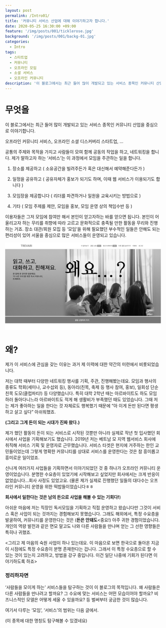 ```yaml
---
layout: post
permalink: /Intro01/
title: '커뮤니티 서비스 산업에 대해 이야기하고자 합니다.'
date: 2020-05-25 16:30:00 +09:00
feature: '/img/posts/001/ticklerose.jpg'
background: '/img/posts/001/backg-01.jpg'
categories:
  - Intro
tags:
  - 스타트업
  - 커뮤니티
  - 오프라인 모임
  - 소셜 서비스
  - 오프라인 커뮤니티
description: '이 블로그에서는 최근 들어 많이 개발되고 있는 서비스 종목인 커뮤니티 산업을 중심으로 이야기합니다.'
---
```


# 무엇을

이 블로그에서는 최근 들어 많이 개발되고 있는 서비스 종목인 커뮤니티 산업을 중심으로 이야기합니다.

오프라인 커뮤니티 서비스, 오프라인 소셜 디스커버리 스타트업, …

공통의 주제와 목적을 가지고 사람들이 모여 함께 공동의 작업을 하고, 네트워킹을 합니다. 제가 말하고자 하는 ‘서비스’는 이 과정에서 모임을 주관하는 일을 합니다.

1. 장소를 제공하고 ( 소유공간을 빌려주든가 혹은 대신해서 예약해준다든가 )

2. 일정을 공유하고 ( 공유자체가 홍보가 되기도 하며, 이때 웹 서비스가 이용되기도 합니다 )

3. 모임장을 제공합니다 ( 리더를 파견하거나 일원을 교육시키는 방법으로 )

4. 기타 ( 모임 주제를 제안, 모임을 홍보, 모임 운영 상의 책임수반 등 )

이용자들은 그저 모임에 참여만 해서 본인이 얻고자하는 바를 얻으면 됩니다. 본인이 어울리고자 하는 무리를 취향에 따라 고르고 문화적으로 충족될 만한 활동을 무리와 진행하는 거죠. 장소 대관/회원 모집 등 ‘모임’을 위해 필요했던 부수적인 일들은 안해도 되는 편리성이 있어 서울을 중심으로 많은 서비스들이 운영되고 있습니다.

![그림 1](/img/posts/001/backg-01.jpg)

# 왜?

제가 이 서비스에 관심을 갖는 이유는 과거 제 이력에 대한 약간의 미련에서 비롯되었습니다.

저는 대학 때부터 다양한 네트워킹 행사를 기획, 주관, 진행해봤는데요. 모임과 행사의 종류도 학회(세미나, 교수섭외 등), 동아리(친목, 축제 등 행사 참여, 홍보), 일회성 단순 친목 도모(클럽파티!) 등 다양했습니다. 특히 대학 2학년 때는 아르바이트도 하도 모임하러 돌아다니느라 아르바이트도 적게 해 생활비가 부족했던 때도 있었습니다. 그때 저는 제가 좋아하는 일을 한다는 것 자체로도 행복했기 때문에 “아 이게 돈만 된다면 평생하고 살고 싶다” 아쉬워했죠.

__(그리고 그게 돈이 되는 시대가 진짜 왔다.)__

제가 했던 활동이 돈이 되는 서비스로 시작된 것뿐만 아니라 실제로 작년 첫 입사했던 회사에서 사업을 기획해보기도 했습니다. 2019년 저는 베트남 모 지역 웹서비스 회사에 취직해 서비스 기획 및 운영자로 근무했습니다. 서비스 타겟은 현지에 거주하는 한인 교민들이었는데 그렇게 명확한 커뮤니티를 상대로 서비스를 운영한다는 것은 참 흥미롭고 흥미로운 일이었죠.

신나게 여러가지 사업들을 기획하면서 이야기되었던 것 중 하나가 오프라인 커뮤니티 운영이었습니다. 분명한 수요층이 있었기에 시작해보고 싶었지만 회사에서는 크게 반응이 없었습니다…회사 사정도 있었고요. (물론 제가 실제로 진행했던 일들의 대다수는 오프라인 커뮤니티 운영을 위한 떡밥들이었습니다ㅎㅎ

**회사에서 일한다는 것은 남의 돈으로 사업을 해볼 수 있는 기회다!**)

아쉬운 마음에 저는 직장인 독서모임을 기획하고 직접 운영하고 왔습니다만 그것이 서비스 혹은 사업이 되는 것까지는 경험해보지 못했습니다. 그래도 해외에서, 특정 수요층을 발굴하여, 커뮤니티를 운영한다는 것은 (__돈은 안돼도__<중요!) 아주 귀한 경험이었습니다. 개인의 역량 발전과 같은 면모 말고도 나와 다른 사람들을 만나며 얻는 그 선한 영향들은 특히나 귀했죠.

<그리고 제 마음의 숙원 사업이 하나 있는데요. 이 마음으로 보면 한국으로 돌아온 지금 이 시점에도 특정 수요층이 분명 존재한다는 겁니다. 그래서 이 특정 수요층으로 할 수 있는 것이 있는지 고려하고, 방법을 강구 중입니다. 이건 일단 나중에 기회가 된다면 이야기하도록 하죠>

### 정리하자면

‘사람들을 모이게 하는’ 서비스들을 탐구하는 것이 이 블로그의 목적입니다. 왜 사람들은 다른 사람들을 만나려고 할까요? 그 수요에 맞는 서비스는 어떤 모습이어야 할까요? 비즈니스적인 모델은 어떻게 세울 수 있을까요? 등 벌써부터 궁금한 것이 많습니다.

여기서 다루는 ‘모임’, ‘서비스’의 범위는 다음 글에서.

(이 종목에 대한 명칭도 탐구해볼 수 있겠네요)
